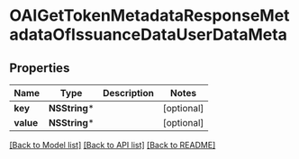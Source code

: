 # OAIGetTokenMetadataResponseMetadataOfIssuanceDataUserDataMeta

## Properties
Name | Type | Description | Notes
------------ | ------------- | ------------- | -------------
**key** | **NSString*** |  | [optional] 
**value** | **NSString*** |  | [optional] 

[[Back to Model list]](../README.md#documentation-for-models) [[Back to API list]](../README.md#documentation-for-api-endpoints) [[Back to README]](../README.md)


